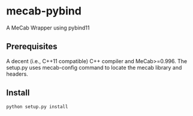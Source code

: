 # mecab-pybind
A MeCab Wrapper using pybind11

## Prerequisites
A decent (i.e., C++11 compatible) C++ compiler and MeCab>=0.996.
The setup.py uses mecab-config command to locate the mecab library and headers.


## Install
```
python setup.py install
```

